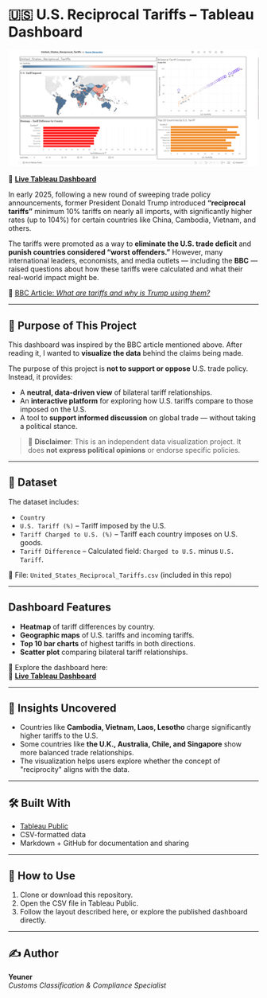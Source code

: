 # 🇺🇸 U.S. Reciprocal Tariffs – Tableau Dashboard
![Dashboard Preview](https://github.com/Yeuner/DataAnalystPortfolio/blob/main/Tableau/United_States_Reciprocal_Tariffs/United_States_Reciprocal_Tariffs.png?raw=true)


🔗 [**Live Tableau Dashboard**](https://public.tableau.com/views/United_States_Reciprocal_Tariffs/United_States_Reciprocal_Tariffs?:language=es-ES&publish=yes&:sid=&:redirect=auth&:display_count=n&:origin=viz_share_link)


In early 2025, following a new round of sweeping trade policy announcements, former President Donald Trump introduced **“reciprocal tariffs”** minimum 10% tariffs on nearly all imports, with significantly higher rates (up to 104%) for certain countries like China, Cambodia, Vietnam, and others.

The tariffs were promoted as a way to **eliminate the U.S. trade deficit** and **punish countries considered “worst offenders.”** However, many international leaders, economists, and media outlets — including the **BBC** — raised questions about how these tariffs were calculated and what their real-world impact might be.

🔗 [BBC Article: *What are tariffs and why is Trump using them?*](https://www.bbc.com/news/articles/cn93e12rypgo)

---

## 🎯 Purpose of This Project

This dashboard was inspired by the BBC article mentioned above. After reading it, I wanted to **visualize the data** behind the claims being made.

The purpose of this project is **not to support or oppose** U.S. trade policy. Instead, it provides:
- A **neutral, data-driven view** of bilateral tariff relationships.
- An **interactive platform** for exploring how U.S. tariffs compare to those imposed on the U.S.
- A tool to **support informed discussion** on global trade — without taking a political stance.

> 📌 **Disclaimer**: This is an independent data visualization project. It does **not express political opinions** or endorse specific policies.

---

## 📁 Dataset

The dataset includes:
- `Country`
- `U.S. Tariff (%)` – Tariff imposed by the U.S.
- `Tariff Charged to U.S. (%)` – Tariff each country imposes on U.S. goods.
- `Tariff Difference` – Calculated field: `Charged to U.S.` minus `U.S. Tariff`.

📄 File: `United_States_Reciprocal_Tariffs.csv` (included in this repo)

---

##  Dashboard Features

- **Heatmap** of tariff differences by country.
- **Geographic maps** of U.S. tariffs and incoming tariffs.
- **Top 10 bar charts** of highest tariffs in both directions.
- **Scatter plot** comparing bilateral tariff relationships.

🎯 Explore the dashboard here:  
🔗 [**Live Tableau Dashboard**](https://public.tableau.com/views/United_States_Reciprocal_Tariffs/United_States_Reciprocal_Tariffs?:language=es-ES&publish=yes&:sid=&:redirect=auth&:display_count=n&:origin=viz_share_link)

---

## 🧠 Insights Uncovered

- Countries like **Cambodia, Vietnam, Laos, Lesotho** charge significantly higher tariffs to the U.S.
- Some countries like **the U.K., Australia, Chile, and Singapore** show more balanced trade relationships.
- The visualization helps users explore whether the concept of "reciprocity" aligns with the data.

---

## 🛠️ Built With

- [Tableau Public](https://public.tableau.com/)
- CSV-formatted data
- Markdown + GitHub for documentation and sharing

---

## 📌 How to Use

1. Clone or download this repository.
2. Open the CSV file in Tableau Public.
3. Follow the layout described here, or explore the published dashboard directly.

---

## ✍️ Author

**Yeuner**  
*Customs Classification & Compliance Specialist*  



